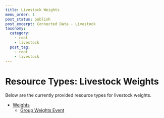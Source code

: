 ```yaml
---
title: Livestock Weights
menu_order: 1
post_status: publish
post_excerpt: Connected Data - Livestock
taxonomy:
  category:
    - root
    - livestock
  post_tag:
    - root
    - livestock
---
```


# Resource Types: Livestock Weights

Below are the currently provided resource types for livestock weights.

- [Weights](/resource-types/livestock/weights)
  - [Group Weights Event](/resource-types/livestock/movements/group-weight-event.md)